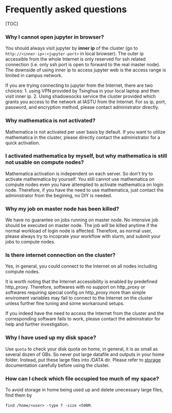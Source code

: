 # Frequently asked questions

[TOC]

### Why I cannot open jupyter in browser?

You should always visit jupyter by **inner ip** of the cluster (go to `http://<inner-ip>:<jupyter-port>` in local browser). The outer ip accessible from the whole Internet is only reserved for ssh related connection (i.e. only ssh port is open to forward to the real master node). The downside of using inner ip to access jupyter web is the access range is limited in campus network.

If you are trying connecting to jupyter from the Internet, there are two choices: 1. using VPN provided by Tsinghua in your local laptop and then visit inner ip. 2. Using shadowsocks service the cluster provided which grants you access to the network at IASTU from the Internet. For ss ip, port, password, and encryption method, please contact administrator directly.

### Why mathematica is not activated?

Mathematica is not activated per user basis by default. If you want to utilize mathematica in the cluster, please directly contact the administrator for a quick activation.

### I activated mathematica by myself, but why mathematica is still not usable on compute nodes?

Mathematica activation is independent on each server. So don't try to activate mathematica by yourself. You still cannot use mathematica on compute nodes even you have attempted to activate mathematica on login node. Therefore, if you have the need to use mathematica, just contact the administrator from the begining, no DIY is needed.

### Why my job on master node has been killed?

We have no guarantee on jobs running on master node. No intensive job should be executed on master node. The job will be killed anytime if the normal workload of login node is affected. Therefore, as normal user, please always try to incoprate your workflow with slurm, and submit your jobs to compute nodes.

### Is there internet connection on the cluster?

Yes, in general, you could connect to the Internet on all nodes including compute nodes. 

It is worth noting that the Internet accessibility is enabled by predefined http_proxy. Therefore, softwares with no support on http_proxy or softwares requiring special config on http_proxy more than simple enviroment variables may fail to connect to the Internet on the cluster unless further fine tuning and some workaround setups.

If you indeed have the need to access the Internet from the cluster and the corresponding software fails to work, please contact the adminstrator for help and further investigation.

### Why I have used up my disk space?

Use `quota` to check your disk quota on home, in general, it is as small as several dozen of GBs. So never put large datafile and outputs in your home folder. Instead, put these large files into /DATA dir. Please refer to [storage](/users/basics/storage.md) documentation carefully before using the cluster.

### How can I check which file occupied too much of my space?

To avoid storage in home being used up and delete unecessary large files, find them by

`find /home/<user> -type f -size +500M`.